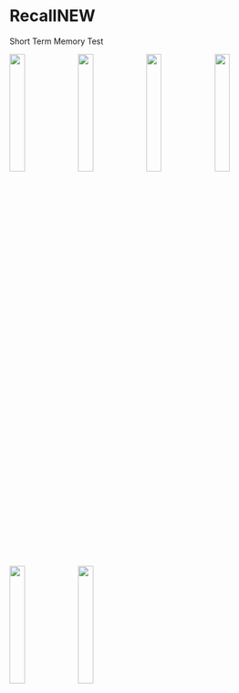 # RecallNEW
Short Term Memory Test

<img src="https://cloud.githubusercontent.com/assets/8681842/21708979/da7c848e-d3a2-11e6-8895-f3cb69d11f65.PNG" width="23%"></img> <img src="https://cloud.githubusercontent.com/assets/8681842/21708984/da806a9a-d3a2-11e6-85ca-1af51b527b48.PNG" width="23%"></img> <img src="https://cloud.githubusercontent.com/assets/8681842/21708980/da7cca98-d3a2-11e6-91e1-96b0279c5f68.PNG" width="23%"></img> <img src="https://cloud.githubusercontent.com/assets/8681842/21708983/da7e13ee-d3a2-11e6-9c49-90f0c41dcb21.PNG" width="23%"></img> <img src="https://cloud.githubusercontent.com/assets/8681842/21708981/da7d3b54-d3a2-11e6-9660-24705b0d467e.PNG" width="23%"></img> <img src="https://cloud.githubusercontent.com/assets/8681842/21708982/da7da242-d3a2-11e6-9c95-c1f9cbe35bdc.PNG" width="23%"></img> 
